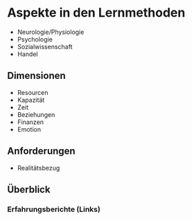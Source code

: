 # Aspekte in den Lernmethoden

- Neurologie/Physiologie
- Psychologie
- Sozialwissenschaft
- Handel

## Dimensionen

- Resourcen
- Kapazität
- Zeit
- Beziehungen
- Finanzen
- Emotion

## Anforderungen

- Realitätsbezug

## Überblick

### Erfahrungsberichte (Links)